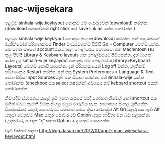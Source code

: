 # mac-wijesekara

පළමුව sinhala-wije.keylayout ගොනුව මේ යොමුවෙන් (download) කරන්න. (download නොවේනම් right click කර save link as යන්න තෝරන්න.)


පළමුව sinhala-wije.keylayout ගොනුව බාගත(download) කරන්න. ඉන් පසු ඔබගේ මැකින්ටෝෂ් පරිගණකයේ Finder වැඩසටහනට පිවිසී Go > Computer වෙතට යන්න. මේ මගින් ඔබගේ account එකට අදාල ෆොල්ඩරය  විවෘතවේ.
එහි Machintosh HD තුල පිවසී Library & Keyboard layouts යන ෆොල්ඩරයට පිවිසෙන්න.
දැන් බාගත කරන ලද sinhala-wije.keylayout ගොනුව එම ෆොල්ඩරය(Library>Keyboard Layouts) වෙතට කොපි කරගන්න.
දැන් පරිගනකයෙන් Log off වන්න, නැතිනම් පරිගණකය Restart කරන්න.
ඉන් පසු System Preferences > Language & Text වෙත පිවිස Input Sources ටැබ් එක විවෘත කරන්න.
එහි sinhala-wije යන්න තෝරාන්න (checkbox එක ‍select කdරන්න)
අවශ්‍යය නම් keboard shortcut එකක් තෝරාගන්න. 


නිවැරදිව ස්ථාපනය කළේ නම් ඉහත රුපයේ පරිදි තෝරාගැනීමෙන් හෝ shortcut එක මගින් ඔබට කැමති විටක සිංහල වලට මාරුවිය හැක. සාමාන්‍යය සිංහල යුනිකේත විජේසේකර යතුරු පොවරුවට සමානව මෙය ක්‍රියා කරනමුත් Alt Gr(දකුණු පස ඇති Alt යතුර) වෙනුවට Mac යතුරු පොවරුවේ Option යතුර භාවිතා වන බව සලකන්න. (උදාහරණ, සංඥක “ඳ“ සඳහා Option + ද යතුර යොදාගන්න)

වැඩි විස්තර සඳහා http://blog.dasun.me/2012/01/apple-mac-wijesekara-keylayout.html
